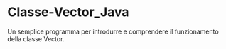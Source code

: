 # Classe-Vector_Java
Un semplice programma per introdurre e comprendere il funzionamento della classe Vector.
